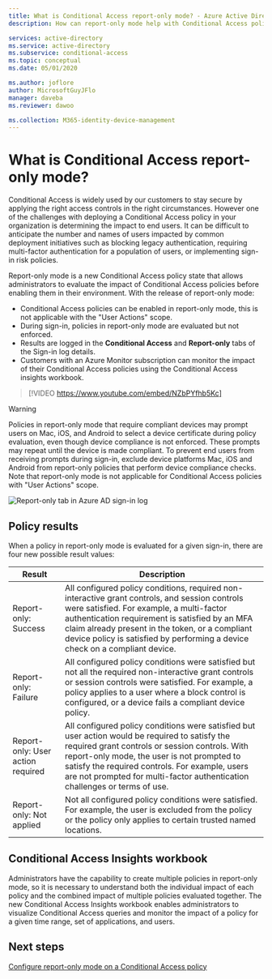 ```yaml
---
title: What is Conditional Access report-only mode? - Azure Active Directory
description: How can report-only mode help with Conditional Access policy deployment

services: active-directory
ms.service: active-directory
ms.subservice: conditional-access
ms.topic: conceptual
ms.date: 05/01/2020

ms.author: joflore
author: MicrosoftGuyJFlo
manager: daveba
ms.reviewer: dawoo

ms.collection: M365-identity-device-management
---
```

# What is Conditional Access report-only mode?

Conditional Access is widely used by our customers to stay secure by applying the right access controls in the right circumstances. However one of the challenges with deploying a Conditional Access policy in your organization is determining the impact to end users. It can be difficult to anticipate the number and names of users impacted by common deployment initiatives such as blocking legacy authentication, requiring multi-factor authentication for a population of users, or implementing sign-in risk policies. 

Report-only mode is a new Conditional Access policy state that allows administrators to evaluate the impact of Conditional Access policies before enabling them in their environment.  With the release of report-only mode:

- Conditional Access policies can be enabled in report-only mode, this is not applicable with the "User Actions" scope.
- During sign-in, policies in report-only mode are evaluated but not enforced.
- Results are logged in the **Conditional Access** and **Report-only** tabs of the Sign-in log details.
- Customers with an Azure Monitor subscription can monitor the impact of their Conditional Access policies using the Conditional Access insights workbook.

> [!VIDEO https://www.youtube.com/embed/NZbPYfhb5Kc]

> [!WARNING]
> Policies in report-only mode that require compliant devices may prompt users on Mac, iOS, and Android to select a device certificate during policy evaluation, even though device compliance is not enforced. These prompts may repeat until the device is made compliant. To prevent end users from receiving prompts during sign-in, exclude device platforms Mac, iOS and Android from report-only policies that perform device compliance checks. Note that report-only mode is not applicable for Conditional Access policies with "User Actions" scope.

![Report-only tab in Azure AD sign-in log](./media/concept-conditional-access-report-only/report-only-detail-in-sign-in-log.png)

## Policy results

When a policy in report-only mode is evaluated for a given sign-in, there are four new possible result values:

| Result | Description |
| --- | --- |
| Report-only: Success | All configured policy conditions, required non-interactive grant controls, and session controls were satisfied. For example, a multi-factor authentication requirement is satisfied by an MFA claim already present in the token, or a compliant device policy is satisfied by performing a device check on a compliant device. |
| Report-only: Failure | All configured policy conditions were satisfied but not all the required non-interactive grant controls or session controls were satisfied. For example, a policy applies to a user where a block control is configured, or a device fails a compliant device policy. |
| Report-only: User action required | All configured policy conditions were satisfied but user action would be required to satisfy the required grant controls or session controls. With report-only mode, the user is not prompted to satisfy the required controls. For example, users are not prompted for multi-factor authentication challenges or terms of use.   |
| Report-only: Not applied | Not all configured policy conditions were satisfied. For example, the user is excluded from the policy or the policy only applies to certain trusted named locations. |

## Conditional Access Insights workbook

Administrators have the capability to create multiple policies in report-only mode, so it is necessary to understand both the individual impact of each policy and the combined impact of multiple policies evaluated together. The new Conditional Access Insights workbook enables administrators to visualize Conditional Access queries and monitor the impact of a policy for a given time range, set of applications, and users. 
 
## Next steps

[Configure report-only mode on a Conditional Access policy](howto-conditional-access-insights-reporting.md)
